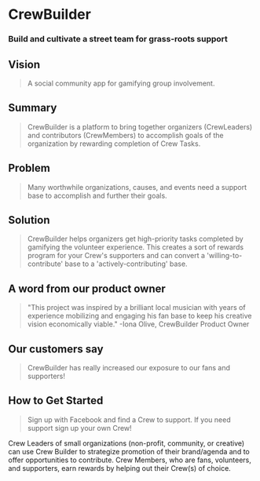 # CrewBuilder #

### Build and cultivate a street team for grass-roots support ###

## Vision ##
  > A social community app for gamifying group involvement.

## Summary ##
  > CrewBuilder is a platform to bring together organizers (CrewLeaders) and contributors (CrewMembers) to accomplish goals of the organization by rewarding completion of Crew Tasks.

## Problem ##
  > Many worthwhile organizations, causes, and events need a support base to accomplish and further their goals.

## Solution ##
  > CrewBuilder helps organizers get high-priority tasks completed by gamifying the volunteer experience. This creates a sort of rewards program for your Crew's supporters and can convert a 'willing-to-contribute' base to a 'actively-contributing' base.

## A word from our product owner ##
  > "This project was inspired by a brilliant local musician with years of experience mobilizing and engaging his fan base to keep his creative vision economically viable." -Iona Olive, CrewBuilder Product Owner

## Our customers say ##
  > CrewBuilder has really increased our exposure to our fans and supporters!
## How to Get Started ##
  > Sign up with Facebook and find a Crew to support. If you need support sign up your own Crew!


Crew Leaders of small organizations (non-profit, community, or creative) can use Crew Builder to strategize promotion of their brand/agenda and to offer opportunities to contribute.
Crew Members, who are fans, volunteers, and supporters, earn rewards by helping out their Crew(s) of choice.